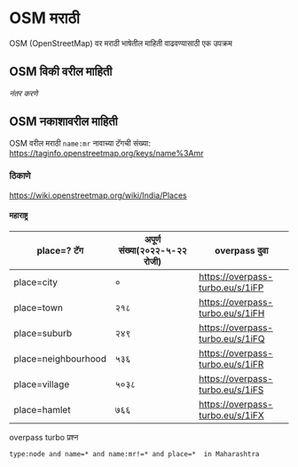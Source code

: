 # OSM मराठी

OSM (OpenStreetMap) वर मराठी भाषेतील माहिती वाढवण्यासाठी एक उपक्रम

## OSM विकी वरील  माहिती

*नंतर करणे*

## OSM नकाशावरील माहिती

OSM वरील मराठी `name:mr` नावाच्या टॅगची संख्या:
https://taginfo.openstreetmap.org/keys/name%3Amr

### ठिकाणे

https://wiki.openstreetmap.org/wiki/India/Places

#### महाराष्ट्र

| place=? टॅग | अपूर्ण संख्या(२०२२-५-२२ रोजी) | overpass दुवा
| --- | --- | --- |
| place=city | ० | https://overpass-turbo.eu/s/1iFP
| place=town | २१८ | https://overpass-turbo.eu/s/1iFH
| place=suburb | २४९ | https://overpass-turbo.eu/s/1iFQ
| place=neighbourhood | ५३६ | https://overpass-turbo.eu/s/1iFR
| place=village | ५०३८ | https://overpass-turbo.eu/s/1iFS
| place=hamlet | ७६६ | https://overpass-turbo.eu/s/1iFX

overpass turbo प्रश्न

`type:node and name=* and name:mr!=* and place=*  in Maharashtra`
